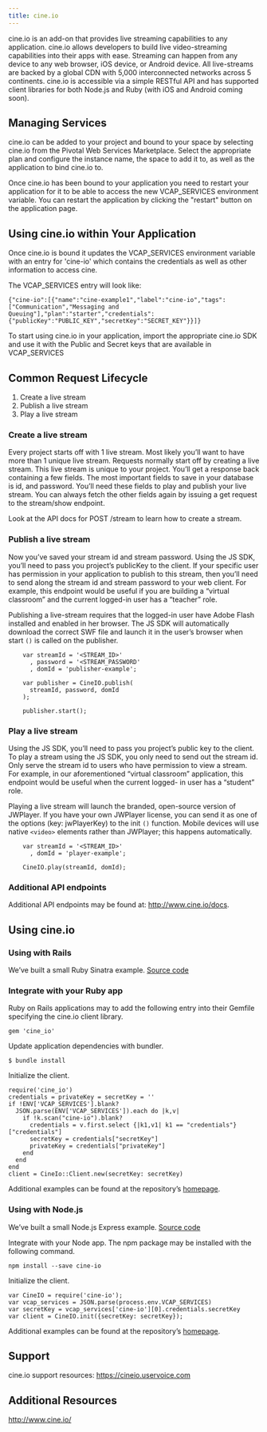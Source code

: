 ```yaml
---
title: cine.io
---
```


cine.io is an add-on that provides live streaming capabilities to any application.
cine.io allows developers to build live video-streaming capabilities into their apps with ease. Streaming can happen from any device to any web browser, iOS device, or Android device. All live-streams are backed by a global CDN with 5,000 interconnected networks across 5 continents.
cine.io is accessible via a simple RESTful API and has supported client libraries for both Node.js and Ruby (with iOS and Android coming soon).

## <a id='managing'></a>Managing Services ##

cine.io can be added to your project and bound to your space by selecting cine.io from the Pivotal Web Services Marketplace. Select the appropriate plan and configure the instance name, the space to add it to, as well as the application to bind cine.io to.

Once cine.io has been bound to your application you need to restart your application for it to be able to access the new VCAP_SERVICES environment variable. You can restart the application by clicking the "restart" button on the application page.

## <a id='within-application'></a>Using cine.io within Your Application ##

Once cine.io is bound it updates the VCAP_SERVICES environment variable with an entry for 'cine-io' which contains the credentials as well as other information to access cine.

The VCAP_SERVICES entry will look like:

    {"cine-io":[{"name":"cine-example1","label":"cine-io","tags":["Communication","Messaging and Queuing"],"plan":"starter","credentials":{"publicKey":"PUBLIC_KEY","secretKey":"SECRET_KEY"}}]}

To start using cine.io in your application, import the appropriate cine.io SDK and use it with the Public and Secret keys that are available in VCAP_SERVICES

## <a id='request'></a>Common Request Lifecycle ##

1. Create a live stream
2. Publish a live stream
3. Play a live stream

### Create a live stream ###

Every project starts off with 1 live stream. Most likely you’ll want to have more than 1 unique live stream.
Requests normally start off by creating a live stream. This live stream is unique to your project. You’ll get a response back containing a few fields. The most important fields to save in your database is id, and password. You’ll need these fields to play and publish your live stream. You can always fetch the other fields again by issuing a get request to the stream/show endpoint.

Look at the API docs for POST /stream to learn how to create a stream.

### Publish a live stream ###

Now you’ve saved your stream id and stream password. Using the JS SDK, you’ll need to pass you project’s publicKey to the client. If your specific user has permission in your application to publish to this stream, then you’ll need to send along the stream id and stream password to your web client. For example, this endpoint would be useful if you are building a “virtual classroom” and the current logged-in user has a “teacher” role.

Publishing a live-stream requires that the logged-in user have Adobe Flash installed and enabled in her browser. The JS SDK will automatically download the correct SWF file and launch it in the user’s browser when start ``()`` is called on the publisher.

		var streamId = '<STREAM_ID>'
		  , password = '<STREAM_PASSWORD'
		  , domId = 'publisher-example';

		var publisher = CineIO.publish(
		  streamId, password, domId
		);

		publisher.start();

### Play a live stream ###

Using the JS SDK, you’ll need to pass you project’s public key to the client. To play a stream using the JS SDK, you only need to send out the stream id. Only serve the stream id to users who have permission to view a stream. For example, in our aforementioned “virtual classroom” application, this endpoint would be useful when the current logged- in user has a “student” role.

Playing a live stream will launch the branded, open-source version of JWPlayer. If you have your own JWPlayer license, you can send it as one of the options (key: jwPlayerKey) to the init ``()`` function. Mobile devices will use native `<video>` elements rather than JWPlayer; this happens automatically.

		var streamId = '<STREAM_ID>'
		  , domId = 'player-example';

		CineIO.play(streamId, domId);


### Additional API endpoints ###

Additional API endpoints may be found at: http://www.cine.io/docs.

## <a id='using'></a>Using cine.io ##

### Using with Rails ###

We’ve built a small Ruby Sinatra example.
[Source code](https://github.com/cine-io/cineio-sinatra-example-app)

### Integrate with your Ruby app ###

Ruby on Rails applications may to add the following entry into their Gemfile specifying the cine.io client library.

	gem 'cine_io'

Update application dependencies with bundler.

	$ bundle install

Initialize the client.

	require('cine_io')
    credentials = privateKey = secretKey = ''
    if !ENV['VCAP_SERVICES'].blank?
      JSON.parse(ENV['VCAP_SERVICES']).each do |k,v|
        if !k.scan("cine-io").blank?
          credentials = v.first.select {|k1,v1| k1 == "credentials"}["credentials"]
          secretKey = credentials["secretKey"]
          privateKey = credentials["privateKey"]
        end
      end
    end
	client = CineIo::Client.new(secretKey: secretKey)

Additional examples can be found at the repository’s [homepage](https://github.com/cine-io/cineio-ruby).

### Using with Node.js ###

We’ve built a small Node.js Express example.
[Source code](https://github.com/cine-io/cineio-node-example-app)

Integrate with your Node app. The npm package may be installed with the following command.

	npm install --save cine-io

Initialize the client.

	var CineIO = require('cine-io');
	var vcap_services = JSON.parse(process.env.VCAP_SERVICES)
	var secretKey = vcap_services['cine-io'][0].credentials.secretKey
	var client = CineIO.init({secretKey: secretKey});

Additional examples can be found at the repository’s [homepage](https://github.com/cine-io/cineio-node).


## <a id='support'></a>Support ##

cine.io support resources: https://cineio.uservoice.com

## <a id='reources'></a>Additional Resources ##

http://www.cine.io/